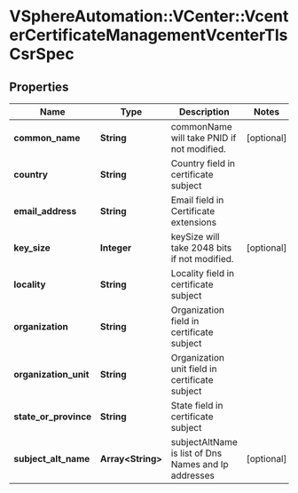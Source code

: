 # VSphereAutomation::VCenter::VcenterCertificateManagementVcenterTlsCsrSpec

## Properties
Name | Type | Description | Notes
------------ | ------------- | ------------- | -------------
**common_name** | **String** | commonName will take PNID if not modified. | [optional] 
**country** | **String** | Country field in certificate subject | 
**email_address** | **String** | Email field in Certificate extensions | 
**key_size** | **Integer** | keySize will take 2048 bits if not modified. | [optional] 
**locality** | **String** | Locality field in certificate subject | 
**organization** | **String** | Organization field in certificate subject | 
**organization_unit** | **String** | Organization unit field in certificate subject | 
**state_or_province** | **String** | State field in certificate subject | 
**subject_alt_name** | **Array&lt;String&gt;** | subjectAltName is list of Dns Names and Ip addresses | [optional] 


